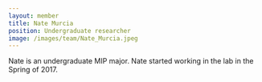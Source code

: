 ```yaml
---
layout: member
title: Nate Murcia
position: Undergraduate researcher	
image: /images/team/Nate_Murcia.jpeg
---
```


Nate is an undergraduate MIP major.  Nate started working in the lab in the Spring of 2017.
